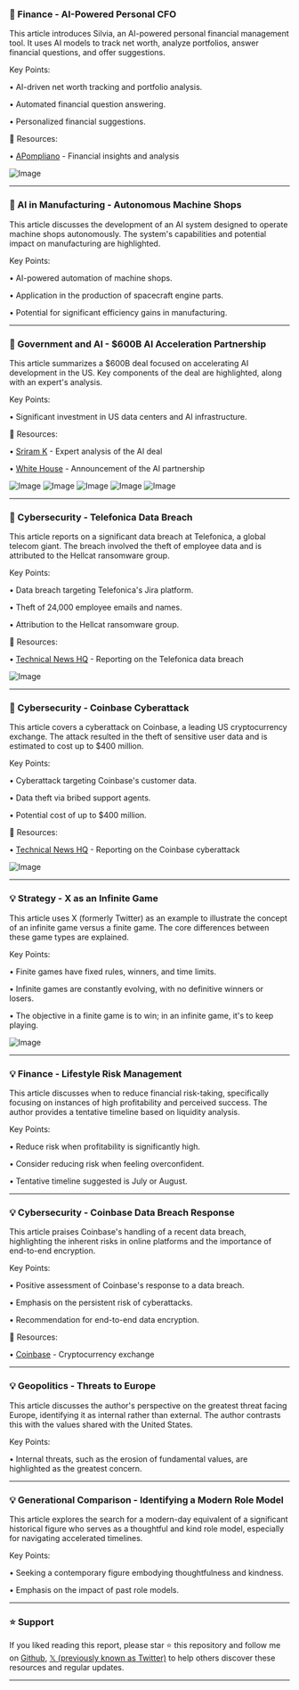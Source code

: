### 🤖 Finance - AI-Powered Personal CFO

This article introduces Silvia, an AI-powered personal financial management tool.  It uses AI models to track net worth, analyze portfolios, answer financial questions, and offer suggestions.

Key Points:

• AI-driven net worth tracking and portfolio analysis.

• Automated financial question answering.

• Personalized financial suggestions.


🔗 Resources:

• [APompliano](https://x.com/APompliano) -  Financial insights and analysis

![Image](https://pbs.twimg.com/amplify_video_thumb/1924230058614427648/img/BXYXvdfvZClLplDA.jpg)


---
### 🤖 AI in Manufacturing - Autonomous Machine Shops

This article discusses the development of an AI system designed to operate machine shops autonomously.  The system's capabilities and potential impact on manufacturing are highlighted.

Key Points:

• AI-powered automation of machine shops.

• Application in the production of spacecraft engine parts.

• Potential for significant efficiency gains in manufacturing.


---
### 🤖 Government and AI - $600B AI Acceleration Partnership

This article summarizes a $600B deal focused on accelerating AI development in the US. Key components of the deal are highlighted, along with an expert's analysis.

Key Points:

• Significant investment in US data centers and AI infrastructure.


🔗 Resources:

• [Sriram K](https://x.com/sriramk) - Expert analysis of the AI deal

• [White House](https://x.com/WhiteHouse) - Announcement of the AI partnership

![Image](https://pbs.twimg.com/amplify_video_thumb/1924575779347955713/img/v3KIttpGE2r6g8ds.jpg)
![Image](https://pbs.twimg.com/media/Gq2dlFxW4AAEh3S?format=jpg&name=120x120)
![Image](https://pbs.twimg.com/media/Gq2dlFjXMAAl-Iq?format=jpg&name=120x120)
![Image](https://pbs.twimg.com/media/Gq2dlFTXQAAW9-U?format=jpg&name=120x120)
![Image](https://pbs.twimg.com/media/Gq2dlFnXsAA1IX-?format=jpg&name=120x120)


---
### 🤖 Cybersecurity - Telefonica Data Breach

This article reports on a significant data breach at Telefonica, a global telecom giant.  The breach involved the theft of employee data and is attributed to the Hellcat ransomware group.

Key Points:

•  Data breach targeting Telefonica's Jira platform.

• Theft of 24,000 employee emails and names.

• Attribution to the Hellcat ransomware group.


🔗 Resources:

• [Technical News HQ](https://x.com/TechnicalNewsHQ) - Reporting on the Telefonica data breach

![Image](https://pbs.twimg.com/media/GrOif6IWYAAVux1?format=png&name=small)


---
### 🤖 Cybersecurity - Coinbase Cyberattack

This article covers a cyberattack on Coinbase, a leading US cryptocurrency exchange. The attack resulted in the theft of sensitive user data and is estimated to cost up to $400 million.

Key Points:

•  Cyberattack targeting Coinbase's customer data.

•  Data theft via bribed support agents.

•  Potential cost of up to $400 million.


🔗 Resources:

• [Technical News HQ](https://x.com/TechnicalNewsHQ) - Reporting on the Coinbase cyberattack

![Image](https://pbs.twimg.com/media/GrFJAmiXgAAdLrc?format=png&name=small)


---
### 💡 Strategy - X as an Infinite Game

This article uses X (formerly Twitter) as an example to illustrate the concept of an infinite game versus a finite game.  The core differences between these game types are explained.

Key Points:

• Finite games have fixed rules, winners, and time limits.

• Infinite games are constantly evolving, with no definitive winners or losers.

• The objective in a finite game is to win; in an infinite game, it's to keep playing.


![Image](https://pbs.twimg.com/tweet_video_thumb/GrTxiNxWUAANHan.jpg)


---
### 💡 Finance - Lifestyle Risk Management

This article discusses when to reduce financial risk-taking, specifically focusing on instances of high profitability and perceived success.  The author provides a tentative timeline based on liquidity analysis.

Key Points:

• Reduce risk when profitability is significantly high.

• Consider reducing risk when feeling overconfident.

• Tentative timeline suggested is July or August.


---
### 💡 Cybersecurity - Coinbase Data Breach Response

This article praises Coinbase's handling of a recent data breach, highlighting the inherent risks in online platforms and the importance of end-to-end encryption.

Key Points:

• Positive assessment of Coinbase's response to a data breach.

• Emphasis on the persistent risk of cyberattacks.

• Recommendation for end-to-end data encryption.


🔗 Resources:

• [Coinbase](https://x.com/coinbase) - Cryptocurrency exchange


---
### 💡 Geopolitics - Threats to Europe

This article discusses the author's perspective on the greatest threat facing Europe, identifying it as internal rather than external.  The author contrasts this with the values shared with the United States.

Key Points:

• Internal threats, such as the erosion of fundamental values, are highlighted as the greatest concern.


---
### 💡 Generational Comparison - Identifying a Modern Role Model

This article explores the search for a modern-day equivalent of a significant historical figure who serves as a thoughtful and kind role model, especially for navigating accelerated timelines.


Key Points:

• Seeking a contemporary figure embodying thoughtfulness and kindness.

•  Emphasis on the impact of past role models.


---

### ⭐️ Support

If you liked reading this report, please star ⭐️ this repository and follow me on [Github](https://github.com/Drix10), [𝕏 (previously known as Twitter)](https://x.com/DRIX_10_) to help others discover these resources and regular updates.

---